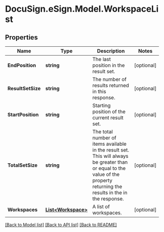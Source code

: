 # DocuSign.eSign.Model.WorkspaceList
## Properties

Name | Type | Description | Notes
------------ | ------------- | ------------- | -------------
**EndPosition** | **string** | The last position in the result set.  | [optional] 
**ResultSetSize** | **string** | The number of results returned in this response.  | [optional] 
**StartPosition** | **string** | Starting position of the current result set. | [optional] 
**TotalSetSize** | **string** | The total number of items available in the result set. This will always be greater than or equal to the value of the property returning the results in the in the response. | [optional] 
**Workspaces** | [**List&lt;Workspace&gt;**](Workspace.md) | A list of workspaces. | [optional] 

[[Back to Model list]](../README.md#documentation-for-models) [[Back to API list]](../README.md#documentation-for-api-endpoints) [[Back to README]](../README.md)

